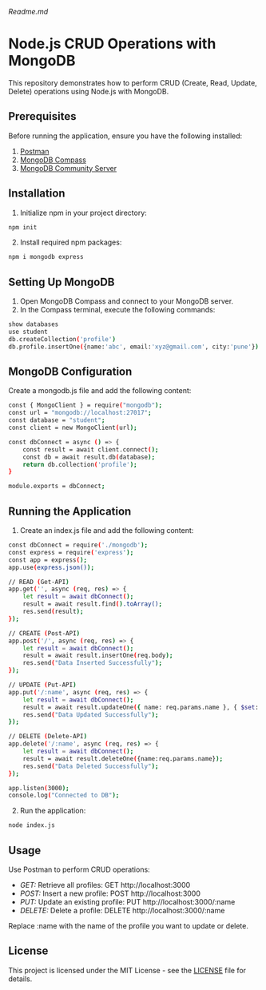 *Readme.md*

# Node.js CRUD Operations with MongoDB

This repository demonstrates how to perform CRUD (Create, Read, Update, Delete) operations using Node.js with MongoDB.

## Prerequisites

Before running the application, ensure you have the following installed:

1. [Postman](https://www.postman.com/)
2. [MongoDB Compass](https://www.mongodb.com/products/compass)
3. [MongoDB Community Server](https://www.mongodb.com/try/download/community)

## Installation

1. Initialize npm in your project directory:

```bash
npm init
```


2. Install required npm packages:

```bash
npm i mongodb express
```


## Setting Up MongoDB

1. Open MongoDB Compass and connect to your MongoDB server.
2. In the Compass terminal, execute the following commands:

```bash
show databases
use student
db.createCollection('profile')
db.profile.insertOne({name:'abc', email:'xyz@gmail.com', city:'pune'})
```


## MongoDB Configuration

Create a mongodb.js file and add the following content:

```bash
const { MongoClient } = require("mongodb");
const url = "mongodb://localhost:27017";
const database = "student";
const client = new MongoClient(url);

const dbConnect = async () => {
    const result = await client.connect();
    const db = await result.db(database);
    return db.collection('profile');
}

module.exports = dbConnect;
```


## Running the Application

1. Create an index.js file and add the following content:

```bash
const dbConnect = require('./mongodb');
const express = require('express');
const app = express();
app.use(express.json());

// READ (Get-API)
app.get('', async (req, res) => {
    let result = await dbConnect();
    result = await result.find().toArray();
    res.send(result);
});

// CREATE (Post-API)
app.post('/', async (req, res) => {
    let result = await dbConnect();
    result = await result.insertOne(req.body);
    res.send("Data Inserted Successfully");
});

// UPDATE (Put-API)
app.put('/:name', async (req, res) => {
    let result = await dbConnect();
    result = await result.updateOne({ name: req.params.name }, { $set: req.body });
    res.send("Data Updated Successfully");
});

// DELETE (Delete-API)
app.delete('/:name', async (req, res) => {
    let result = await dbConnect();
    result = await result.deleteOne({name:req.params.name});
    res.send("Data Deleted Successfully");
});

app.listen(3000);
console.log("Connected to DB");
```


2. Run the application:

```bash
node index.js
```


## Usage

Use Postman to perform CRUD operations:

- *GET:* Retrieve all profiles: GET http://localhost:3000
- *POST:* Insert a new profile: POST http://localhost:3000
- *PUT:* Update an existing profile: PUT http://localhost:3000/:name
- *DELETE:* Delete a profile: DELETE http://localhost:3000/:name

Replace :name with the name of the profile you want to update or delete.

## License

This project is licensed under the MIT License - see the [LICENSE](LICENSE) file for details.
